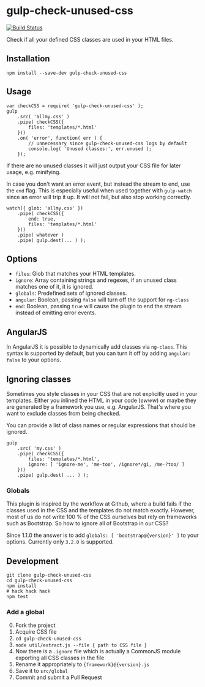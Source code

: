 # gulp-check-unused-css

[![Build Status](http://img.shields.io/travis/zalando/gulp-check-unused-css.svg)](https://travis-ci.org/zalando/gulp-check-unused-css)

Check if all your defined CSS classes are used in your HTML files.

## Installation

    npm install --save-dev gulp-check-unused-css

## Usage
    
    var checkCSS = require( 'gulp-check-unused-css' );
    gulp
        .src( 'allmy.css' )
        .pipe( checkCSS({
            files: 'templates/*.html'
        }))
        .on( 'error', function( err ) {
            // unnecessary since gulp-check-unused-css logs by default
            console.log( 'Unused classes:', err.unused );
        });

If there are no unused classes it will just output your CSS file for later usage, e.g. minifying.

In case you don't want an error event, but instead the stream to end, use the ``end`` flag. This is especially useful when used together with ``gulp-watch`` since an error will trip it up. It will not fail, but also stop working correctly.

    watch({ glob: 'allmy.css' })
        .pipe( checkCSS({
            end: true,
            files: 'templates/*.html'
        }))
        .pipe( whatever )
        .pipe( gulp.dest(... ) );

## Options

* ``files``: Glob that matches your HTML templates.
* ``ignore``: Array containing strings and regexes, if an unused class matches one of it, it is ignored.
* ``globals``: Predefined sets of ignored classes.
* ``angular``: Boolean, passing ``false`` will turn off the support for ``ng-class``
* ``end``: Boolean, passing ``true`` will cause the plugin to end the stream instead of emitting error events.

## AngularJS

In AngularJS it is possible to dynamically add classes via ``ng-class``. This syntax is supported by default, but you can turn it off by adding ``angular: false`` to your options.

## Ignoring classes

Sometimes you style classes in your CSS that are not explicitly used in your templates. Either you inlined the HTML in your code (*ewww*) or maybe they are generated by a framework you use, e.g. AngularJS. That's where you want to exclude classes from being checked.

You can provide a list of class names or regular expressions that should be ignored.

    gulp
        .src( 'my.css' )
        .pipe( checkCSS({
            files: 'templates/*.html',
            ignore: [ 'ignore-me', 'me-too', /ignore*/gi, /me-?too/ ]
        }))
        .pipe( gulp.dest( ... ) );

### Globals

This plugin is inspired by the workflow at Github, where a build fails if the classes used in the CSS and the templates do not match exactly. However, most of us do not write 100 % of the CSS ourselves but rely on frameworks such as Bootstrap. So how to ignore all of Bootstrap in our CSS?

Since 1.1.0 the answer is to add ``globals: [ 'bootstrap@{version}' ]`` to your options. Currently only ``3.2.0`` is supported.

## Development

    git clone gulp-check-unused-css
    cd gulp-check-unused-css
    npm install
    # hack hack hack
    npm test

### Add a global

0. Fork the project
1. Acquire CSS file
2. ``cd gulp-check-unused-css``
3. ``node util/extract.js --file { path to CSS file }``
4. Now there is a ``.ignore`` file which is actually a CommonJS module exporting all CSS classes in the file
5. Rename it appropriately to ``{framework}@{version}.js``
6. Save it to ``src/global``
7. Commit and submit a Pull Request